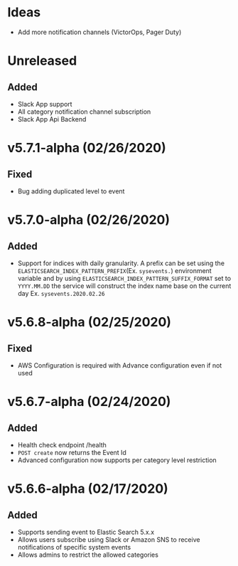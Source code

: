 # Ideas
- Add more notification channels (VictorOps, Pager Duty)

# Unreleased
## Added
- Slack App support 
- All category notification channel subscription
- Slack App Api Backend

# v5.7.1-alpha (02/26/2020)
## Fixed
- Bug adding duplicated level to event

# v5.7.0-alpha (02/26/2020)
## Added
- Support for indices with daily granularity. A prefix can be set using the `ELASTICSEARCH_INDEX_PATTERN_PREFIX`(Ex. `sysevents.`) environment variable and by using `ELASTICSEARCH_INDEX_PATTERN_SUFFIX_FORMAT` set to `YYYY.MM.DD` the service will construct the index name base on the current day Ex. `sysevents.2020.02.26`

# v5.6.8-alpha (02/25/2020)
## Fixed
- AWS Configuration is required with Advance configuration even if not used

# v5.6.7-alpha (02/24/2020)
## Added
- Health check endpoint /health
- `POST create` now returns the Event Id
- Advanced configuration now supports per category level restriction

# v5.6.6-alpha (02/17/2020)
## Added
- Supports sending event to Elastic Search 5.x.x
- Allows users subscribe using Slack or Amazon SNS to receive notifications of specific system events
- Allows admins to restrict the allowed categories